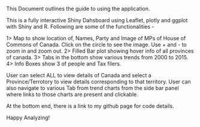 This Document outlines the guide to using the application.

This is a fully interactive Shiny Dahsboard using Leaflet, plotly and ggplot with Shiny and R. Following are some of the functionalities - 

1> Map to show location of, Names, Party and Image of MPs of House of Commons of Canada. Click on the circle to see the image. Use + and - to zoom in and zoom out.
2> Filled Bar plot showing hover info of all provinces of canada.
3> Tabs in the bottom show various trends from 2000 to 2015. 
4> Info Boxes show 3 of people and Tax filers.

User can select ALL to view details of Canada and select a Province/Terrotory to view details corresponding to that territory. User can also navigate to various Tab from trend charts from the side bar panel where links to those charts are present and clickable.

At the bottom end, there is a link to my github page for code details.

Happy Analyzing!
